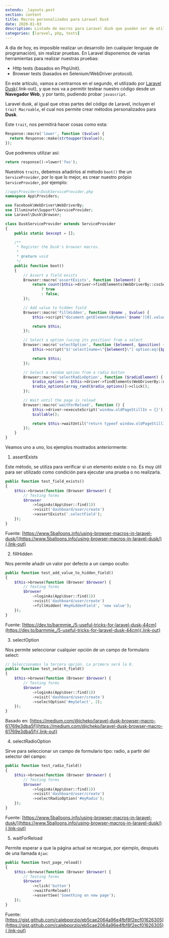 ```yaml
---
extends: _layouts.post
section: content
title: Macros personalizados para Laravel Dusk
date: 2020-01-03
description: Listado de macros para Laravel dusk que pueden ser de utilidad.
categories: [laravel, php, tests]
---
```


A día de hoy, es imposible realizar un desarrollo (en cualquier lenguaje de programación), sin realizar pruebas. En Laravel disponemos de varias herramientas para realizar nuestras pruebas:

- Http tests (basados en PhpUnit).
- Browser tests (basados en Selenium/WebDriver protocol).

En este artículo, vamos a centrarnos en el segundo, el utilizado por [Laravel Dusk](https://laravel.com/docs/6.x/dusk){.link-out}, y que nos va a permitir testear nuestro código desde un **Navegador Web**, y por tanto, pudiendo probar `javascript`.

Laravel dusk, al igual que otras partes del código de Laravel, incluyen el `trait Macroable`, el cual nos permite crear métodos personalizados para **Dusk**.

Este `trait`, nos permitirá hacer cosas como esta:

```php
Response::macro('lower', function ($value) {
  return Response::make(strtoupper($value));
});
```
Que podremos utilizar así:

```php
return response()->lower('foo');
```

Nuestros `traits`, debemos añadirlos al método `boot()` the un `ServiceProvider`, por lo que lo mejor, es crear nuestro própio `ServiceProvider`, por ejemplo:

```php
//app\Providers\DuskServiceProvider.php
namespace App\Providers;

use Facebook\WebDriver\WebDriverBy;
use Illuminate\Support\ServiceProvider;
use Laravel\Dusk\Browser;

class DuskServiceProvider extends ServiceProvider
{
    public static $except = [];

    /**
     * Register the Dusk's browser macros.
     *
     * @return void
     */
    public function boot()
    {
        // Assert a field exists
        Browser::macro('assertExists', function ($element) {
            return count($this->driver->findElements(WebDriverBy::cssSelector($element))) > 0
                ? true
                : false;
        });

        // Add value to hidden field
        Browser::macro('fillHidden', function ($name , $value) {
            $this->script("document.getElementsByName('$name')[0].value = '$value'");

            return $this;
        });

        // Select a option (using its position) from a select
        Browser::macro('selectOption', function ($element, $position) {
            $this->script("$('select[name=\"{$element}\"] option:eq({$position})').attr('selected', 'selected');");

            return $this;
        });

        // Select a random option from a radio button
        Browser::macro('selectRadioOption', function ($radioElement) {
            $radio_options = $this->driver->findElements(WebDriverBy::name($radioElement));
            $radio_options[array_rand($radio_options)]->click();
        });

        // Wait until the page is reload
        Browser::macro('waitForReload', function () {
            $this->driver->executeScript('window.oldPageStillIn = {}');
            $callable();

            return $this->waitUntil("return typeof window.oldPageStillIn === 'undefined';");
        });
    }
}
```

Veamos uno a uno, los ejemplos mostrados anteriormente:

1. assertExists

Este método, se utiliza para verificar si un elemento existe o no. Es muy útil para ser utilizado como condición para ejecutar una prueba o no realizarla.

```php
public function test_field_exists()
{
    $this->browse(function (Browser $browser) {
        // Testing forms
        $browser
            ->loginAs(App\User::find(1))
            ->visit('dashboard/user/create')
            ->assertExists('.selectField');
    });
}
```

Fuente: [https://www.5balloons.info/using-browser-macros-in-laravel-dusk/](https://www.5balloons.info/using-browser-macros-in-laravel-dusk/){.link-out}

2. fillHidden

Nos permite añadir un valor por defecto a un campo oculto:

```php
public function test_add_value_to_hidden_field()
{
    $this->browse(function (Browser $browser) {
        // Testing forms
        $browser
            ->loginAs(App\User::find(1))
            ->visit('dashboard/user/create')
            ->fillHidden('#myHiddenField', 'new value');
    });
}
```

Fuente: [https://dev.to/barmmie_/5-useful-tricks-for-laravel-dusk-44cm](https://dev.to/barmmie_/5-useful-tricks-for-laravel-dusk-44cm){.link-out}

3. selectOption

Nos permite seleccionar cualquier opción de un campo de formulario select:

```php
// Seleccionamos la tercera opción. La primera será la 0.
public function test_select_field()
{
    $this->browse(function (Browser $browser) {
        // Testing forms
        $browser
            ->loginAs(App\User::find(1))
            ->visit('dashboard/user/create')
            ->selectOption('#mySelect', 2);
    });
}
```

Basado en: [https://medium.com/@icheko/laravel-dusk-browser-macro-61769e3dba5f](https://medium.com/@icheko/laravel-dusk-browser-macro-61769e3dba5f){.link-out}

4. selectRadioOption

Sirve para seleccionar un campo de formulario tipo: radio, a partir del selector del campo:

```php
public function test_radio_field()
{
    $this->browse(function (Browser $browser) {
        // Testing forms
        $browser
            ->loginAs(App\User::find(1))
            ->visit('dashboard/user/create')
            ->selectRadioOption('#myRadio');
    });
}
```

Fuente: [https://www.5balloons.info/using-browser-macros-in-laravel-dusk/](https://www.5balloons.info/using-browser-macros-in-laravel-dusk/){.link-out}

5. waitForReload

Permite esperar a que la página actual se recargue, por ejemplo, después de una llamada `Ajax`:

```php
public function test_page_reload()
{
    $this->browse(function (Browser $browser) {
        // Testing forms
        $browser
            ->click('button')
            ->waitForReload()
            ->assertSee('Something on new page');
    });
}
```

Fuente: [https://gist.github.com/calebporzio/eb5cae2064a96e4fbf8f2ecf01626305](https://gist.github.com/calebporzio/eb5cae2064a96e4fbf8f2ecf01626305){.link-out}
